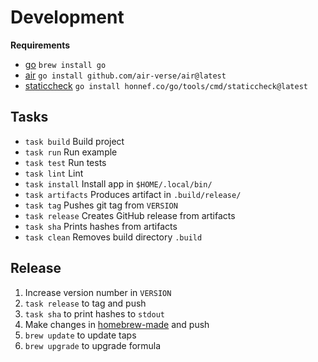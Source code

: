 # Development

**Requirements**

- [go](https://go.dev/) `brew install go`
- [air](https://github.com/cosmtrek/air) `go install github.com/air-verse/air@latest`
- [staticcheck]() `go install honnef.co/go/tools/cmd/staticcheck@latest`

## Tasks

- `task build` Build project
- `task run` Run example
- `task test` Run tests
- `task lint` Lint
- `task install` Install app in `$HOME/.local/bin/`
- `task artifacts` Produces artifact in `.build/release/`
- `task tag` Pushes git tag from `VERSION`
- `task release` Creates GitHub release from artifacts
- `task sha` Prints hashes from artifacts
- `task clean` Removes build directory `.build`

## Release

1. Increase version number in `VERSION`
2. `task release` to tag and push
3. `task sha` to print hashes to `stdout`
4. Make changes in [homebrew-made](https://github.com/oschrenk/homebrew-made) and push
5. `brew update` to update taps
6. `brew upgrade` to upgrade formula
